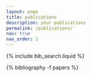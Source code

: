 ```yaml
---
layout: page
title: publications
description: your publications
permalink: /publications/
nav: true
nav_order: 1
---
```


<!-- _pages/publications.md -->

<!-- Bibsearch Feature -->

{% include bib_search.liquid %}

<div class="publications">

{% bibliography -f papers %}

</div>
